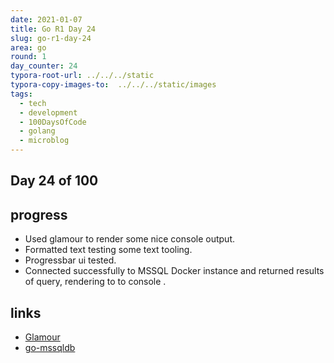 ```yaml
---
date: 2021-01-07
title: Go R1 Day 24
slug: go-r1-day-24
area: go
round: 1
day_counter: 24
typora-root-url: ../../../static
typora-copy-images-to:  ../../../static/images
tags:
  - tech
  - development
  - 100DaysOfCode
  - golang
  - microblog
---
```


## Day 24 of 100

## progress

- Used glamour to render some nice console output.
- Formatted text testing some text tooling.
- Progressbar ui tested.
- Connected successfully to MSSQL Docker instance and returned results of query, rendering to to console .

## links

- [Glamour](https://github.com/charmbracelet/glamour)
- [go-mssqldb](https://github.com/denisenkom/go-mssqldb)
